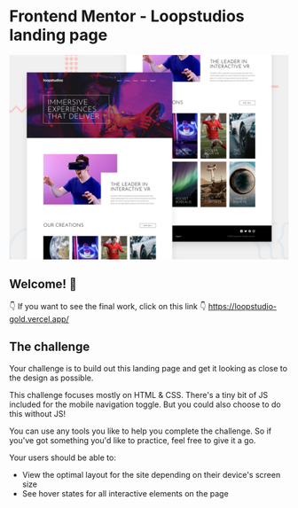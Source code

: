 # Frontend Mentor - Loopstudios landing page

![Design preview for the Loopstudios landing page coding challenge](./design/desktop-preview.jpg)

## Welcome! 👋

👇 If you want to see the final work, click on this link 👇
https://loopstudio-gold.vercel.app/
## The challenge

Your challenge is to build out this landing page and get it looking as close to the design as possible.

This challenge focuses mostly on HTML & CSS. There's a tiny bit of JS included for the mobile navigation toggle. But you could also choose to do this without JS!

You can use any tools you like to help you complete the challenge. So if you've got something you'd like to practice, feel free to give it a go.

Your users should be able to:

- View the optimal layout for the site depending on their device's screen size
- See hover states for all interactive elements on the page
